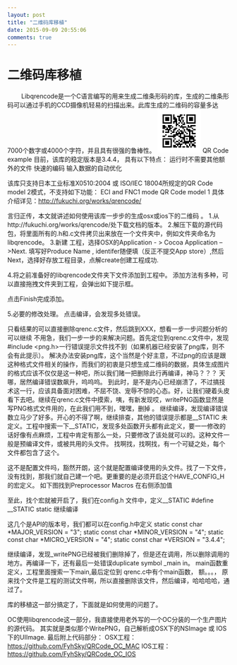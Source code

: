 ```yaml
---
layout: post
title: "二维码库移植"
date: 2015-09-09 20:55:06
comments: true
---
```

二维码库移植
============
&#160;&#160;&#160;&#160;&#160;&#160;&#160;&#160;Libqrencode是一个C语言编写的用来生成二维条形码的库，生成的二维条形码可以通过手机的CCD摄像机轻易的扫描出来。此库生成的二维码的容量多达7000个数字或4000个字符，并且具有很强的鲁棒性。
![image](https://github.com/FyhSky/FyhSky.github.io/blob/master/_posts/二维码库移植/resources/image001.png)
QR Code example
目前，该库的稳定版本是3.4.4， 具有以下特点：
运行时不需要其他额外的文件
快速的编码
输入数据的自动优化

该库只支持日本工业标准X0510:2004 或 ISO/IEC 18004所规定的QR Code model 2模式，不支持如下功能：
ECI and FNC1 mode
QR Code model 1
具体介绍详见：http://fukuchi.org/works/qrencode/


言归正传，本文就讲述如何使用该库一步步的生成osx或ios下的二维码 。
1.从http://fukuchi.org/works/qrencode/处下载文档的版本。
2.解压下载的源代码包，将里面所有的.h和.c文件拷贝出来放在一个文件夹中，例如文件夹命名为libqrencode。
3.新建 工程，选择OSX的Application - > Cocoa Application –>Next.
填写好Produce Name , identifer随便填（反正不提交App store）,然后Next，选择好存放工程目录，点解create创建工程成功.


4.将之前准备好的libqrencode文件夹下文件添加到工程中。
添加方法有多种，可以直接拖拽文件夹到工程，会弹出如下提示框。

点击Finish完成添加。

5.必要的修改处理。
点击编译，会发现多处错误。

只看结果的可以直接删除qrenc.c文件，然后跳到XXX，想看一步一步问题分析的可以继续
不用急，我们一步一步的来解决问题。首先定位到qrenc.c文件中，发现#include <png.h>一行错误提示文件找不到（如果机器已经安装了png库，则不会有此提示）。
解决办法安装png库，这个当然是个好主意，不过png的应该是跟这种格式文件相关的操作，而我们的初衷是只想生成二维码的数据，具体生成图片的格式应该不仅仅是这一种吧，所以我们赌一把删除此行再编译，神马？？？ 天哪，居然编译错误数飙升，呜呜呜。
到此时，是不是内心已经崩溃了，不过搞技术这一行，应该具备面对困难，不屈不饶、宠辱不惊的心态。好，让我们硬着头皮看下去吧。继续在qrenc.c文件中摸索，咦，有新发现哎，writePNG函数显然是写PNG格式文件用的，在此我们用不到，嘿嘿，删掉 。
继续编译，发现编译错误数立马少了好多。开心的不得了啊，继续排查，其他的错误提示都是__STATIC 未定义。工程中搜索一下__STATIC，发现多处函数开头都有此定义，要一一修改的话好像有点麻烦，工程中肯定有那么一处，只要修改了该处就可以的。这种文件一般是预编译文件，或被共用的头文件。
找啊找，找啊找，有一个可疑之处，每个文件都包含了这个。

这不是配置文件吗，豁然开朗，这个就是配置编译使用的头文件。找了一下文件，没有找到，那我们就自己建一个吧。更重要的是必须开启这个HAVE_CONFIG_H的宏定义。
如下图找到Preprocessor Macros
在右侧添加值

至此，找个宏就被开启了，我们在config.h 文件中，定义__STATIC
#define __STATIC static
继续编译


这几个是API的版本号，我们都可以在config.h中定义
static const char *MAJOR_VERSION = "3";
static const char *MINOR_VERSION = "4";
static const char *MICRO_VERSION = "4";
static const char *VERSION = "3.4.4";

继续编译，发现_writePNG已经被我们删除掉了，但是还在调用，所以删除调用的地方。再编译一下，还有最后一处错误duplicate symbol _main in。 main函数重定义，工程里面搜索一下main,最后定位到 qrenc.c中有个main函数， 额。。。， 原来找个文件是工程的测试文件啊，所以直接删除该文件，然后编译，哈哈哈哈，通过了。

库的移植这一部分搞定了，下面就是如何使用的问题了。

OC使用libqrencode这一部分，我直接使用老外写的一个OC分装的一个生产图片的源代码。
其实就是类似那个WritePNG，自己解析成OSX下的NSImage 或 IOS下的UIImage.
最后附上代码部分：
OSX工程：https://github.com/FyhSky/QRCode_OC_MAC
IOS工程：https://github.com/FyhSky/QRCode_OC_IOS



